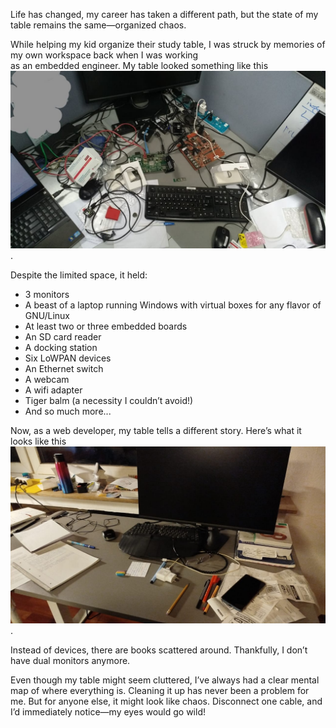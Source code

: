 Life has changed, my career has taken a different path, but the state of my table remains the same—organized chaos.

While helping my kid organize their study table, I was struck by memories of my own workspace back when I was working   
as an embedded engineer. My table looked something like this ![old desk](/assets/images/final_old_desk.jpeg "Old Desk").

Despite the limited space, it held:
- 3 monitors
- A beast of a laptop running Windows with virtual boxes for any flavor of GNU/Linux
- At least two or three embedded boards
- An SD card reader
- A docking station
- Six LoWPAN devices
- An Ethernet switch
- A webcam
- A wifi adapter
- Tiger balm (a necessity I couldn’t avoid!)
- And so much more...

Now, as a web developer, my table tells a different story. Here’s what it looks like this ![current desk](/assets/images/my_current_desk.jpeg "Current Desk").

Instead of devices, there are books scattered around. Thankfully, I don’t have dual monitors anymore.

Even though my table might seem cluttered, I’ve always had a clear mental map of where everything is. Cleaning it up has never been a problem for me. But for anyone else, it might look like chaos. Disconnect one cable, and I’d immediately notice—my eyes would go wild!

